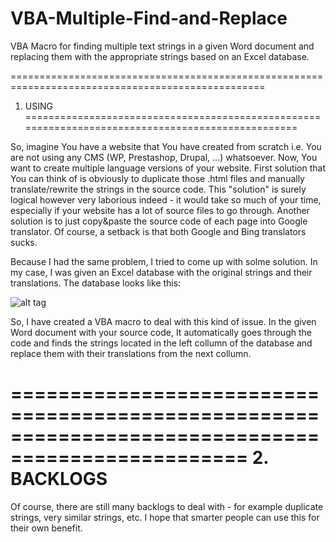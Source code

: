 # VBA-Multiple-Find-and-Replace
VBA Macro for finding multiple text strings in a given Word document and replacing them with the appropriate strings based on an Excel database.

==================================================================================================
1. USING
==================================================================================================

So, imagine You have a website that You have created from scratch i.e. You are not using any CMS (WP, Prestashop, Drupal, ...) whatsoever. Now, You want to create multiple language versions of your website. First solution that You can think of is obviously to duplicate those .html files and manually translate/rewrite the strings in the source code. This "solution" is surely logical however very laborious indeed - it would take so much of your time, especially if your website has a lot of source files to go through. Another solution is to just copy&paste the source code of each page into Google translator. Of course, a setback is that both Google and Bing translators sucks.

Because I had the same problem, I tried to come up with solme solution. In my case, I was given an Excel database with the original strings and their translations. The database looks like this:

![alt tag](https://github.com/DVN-Anakin/VBA-Multiple-Find-and-Replace-/excel-database)

So, I have created a VBA macro to deal with this kind of issue. In the given Word document with your source code, It automatically goes through the code and finds the strings located in the left collumn of the database and replace them with their translations from the next collumn.


==================================================================================================
2. BACKLOGS
==================================================================================================

Of course, there are still many backlogs to deal with - for example duplicate strings, very similar strings, etc. I hope that smarter people can use this for their own benefit.
